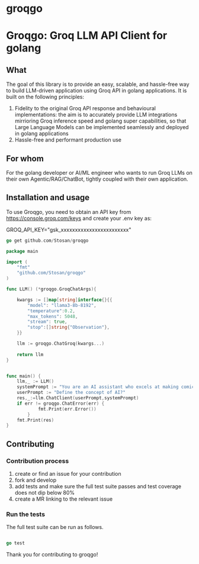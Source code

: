 # groqgo

# <span>Groqgo: Groq LLM API Client for golang

## What

The goal of this library is to provide an easy, scalable, and hassle-free way to build LLM-driven application using Groq API in golang applications. It is built on the following principles:

1. Fidelity to the original Groq API response and behavioural implementations: the aim is to accurately provide LLM integrations mirrioring Groq inference speed and golang super capabilities, so that Large Language Models can be implemented seamlessly and deployed in golang applications
2. Hassle-free and performant production use

## For whom

For the golang developer or AI/ML engineer who wants to run Groq LLMs on their own Agentic/RAG/ChatBot, tightly coupled with their own application.

## Installation and usage

To use Groqgo, you need to obtain an API key from https://console.groq.com/keys and create your .env key as:

GROQ_API_KEY="gsk_xxxxxxxxxxxxxxxxxxxxxxxx"

```go
go get github.com/Stosan/groqgo
```


```go
package main

import (
	"fmt"
	"github.com/Stosan/groqgo"
)

func LLM() (*groqgo.GroqChatArgs){

	kwargs := []map[string]interface{}{{
		"model": "llama3-8b-8192",
		"temperature":0.2,
		"max_tokens": 5048,
		"stream": true,
		"stop":[]string{"Observation"},
	}}

	llm := groqgo.ChatGroq(kwargs...)
	
	return llm
}


func main() {
	llm,_ := LLM()
	systemPrompt := "You are an AI assistant who excels at making comical statements just like Kevin Hart"
	userPrompt := "Define the concept of AI?"
	res,_:=llm.ChatClient(userPrompt,systemPrompt)
    if err != groqgo.ChatError(err) {
			fmt.Print(err.Error())
		}
	fmt.Print(res)
}

```

## Contributing

### Contribution process

1. create or find an issue for your contribution
2. fork and develop
3. add tests and make sure the full test suite passes and test coverage does not dip below 80%
4. create a MR linking to the relevant issue

### Run the tests

The full test suite can be run as follows.

```go

go test

```
Thank you for contributing to groqgo!